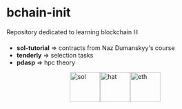 # bchain-init

Repository dedicated to learning blockchain ⛓️ 
- **sol-tutorial** => contracts from Naz Dumanskyy's course
- **tenderly** => selection tasks
- **pdasp** => hpc theory 
<div style="display: flex; justify-content: center; align-items: center;">  
  <img src="https://img.icons8.com/color/512/solidity.png" alt="sol" width="70" height="70">
  <img src="https://icon.icepanel.io/Technology/svg/Hardhat.svg" alt="hat" width="70" height="70"> 
  <img src="https://cdn-icons-png.flaticon.com/512/6001/6001368.png" alt="eth" width="70" height="70">
</div>


